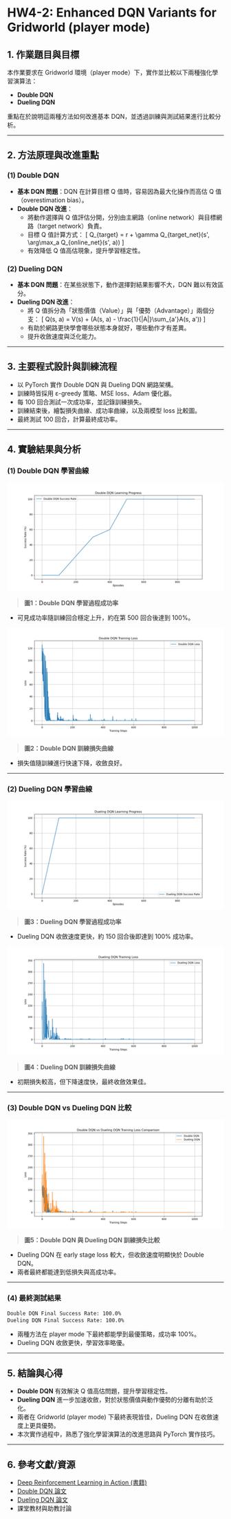 # HW4-2: Enhanced DQN Variants for Gridworld (player mode)

## 1. 作業題目與目標

本作業要求在 Gridworld 環境（player mode）下，實作並比較以下兩種強化學習演算法：
- **Double DQN**
- **Dueling DQN**

重點在於說明這兩種方法如何改進基本 DQN，並透過訓練與測試結果進行比較分析。

---

## 2. 方法原理與改進重點

### (1) Double DQN
- **基本 DQN 問題**：DQN 在計算目標 Q 值時，容易因為最大化操作而高估 Q 值（overestimation bias）。
- **Double DQN 改進**：
  - 將動作選擇與 Q 值評估分開，分別由主網路（online network）與目標網路（target network）負責。
  - 目標 Q 值計算方式：
    \[
    Q_{target} = r + \gamma Q_{target\_net}(s', \arg\max_a Q_{online\_net}(s', a))
    \]
  - 有效降低 Q 值高估現象，提升學習穩定性。

### (2) Dueling DQN
- **基本 DQN 問題**：在某些狀態下，動作選擇對結果影響不大，DQN 難以有效區分。
- **Dueling DQN 改進**：
  - 將 Q 值拆分為「狀態價值（Value）」與「優勢（Advantage）」兩個分支：
    \[
    Q(s, a) = V(s) + (A(s, a) - \frac{1}{|A|}\sum_{a'}A(s, a'))
    \]
  - 有助於網路更快學會哪些狀態本身就好，哪些動作才有差異。
  - 提升收斂速度與泛化能力。

---

## 3. 主要程式設計與訓練流程

- 以 PyTorch 實作 Double DQN 與 Dueling DQN 網路架構。
- 訓練時皆採用 ε-greedy 策略、MSE loss、Adam 優化器。
- 每 100 回合測試一次成功率，並記錄訓練損失。
- 訓練結束後，繪製損失曲線、成功率曲線，以及兩模型 loss 比較圖。
- 最終測試 100 回合，計算最終成功率。

---

## 4. 實驗結果與分析

### (1) Double DQN 學習曲線

![Double DQN Success Rate](4-2result/double_dqn_success_rate.png)
> **圖1：Double DQN 學習過程成功率**

- 可見成功率隨訓練回合穩定上升，約在第 500 回合後達到 100%。

![Double DQN Training Loss](4-2result/double_dqn_training_loss.png)
> **圖2：Double DQN 訓練損失曲線**

- 損失值隨訓練進行快速下降，收斂良好。

---

### (2) Dueling DQN 學習曲線

![Dueling DQN Success Rate](4-2result/dueling_dqn_success_rate.png)
> **圖3：Dueling DQN 學習過程成功率**

- Dueling DQN 收斂速度更快，約 150 回合後即達到 100% 成功率。

![Dueling DQN Training Loss](4-2result/dueling_dqn_training_loss.png)
> **圖4：Dueling DQN 訓練損失曲線**

- 初期損失較高，但下降速度快，最終收斂效果佳。

---

### (3) Double DQN vs Dueling DQN 比較

![Double DQN vs Dueling DQN Training Loss Comparison](4-2result/dqn_comparison.png)
> **圖5：Double DQN 與 Dueling DQN 訓練損失比較**

- Dueling DQN 在 early stage loss 較大，但收斂速度明顯快於 Double DQN。
- 兩者最終都能達到低損失與高成功率。

---

### (4) 最終測試結果

```
Double DQN Final Success Rate: 100.0%
Dueling DQN Final Success Rate: 100.0%
```

- 兩種方法在 player mode 下最終都能學到最優策略，成功率 100%。
- Dueling DQN 收斂更快，學習效率略優。

---

## 5. 結論與心得

- **Double DQN** 有效解決 Q 值高估問題，提升學習穩定性。
- **Dueling DQN** 進一步加速收斂，對於狀態價值與動作優勢的分離有助於泛化。
- 兩者在 Gridworld (player mode) 下最終表現皆佳，Dueling DQN 在收斂速度上更具優勢。
- 本次實作過程中，熟悉了強化學習演算法的改進思路與 PyTorch 實作技巧。

---

## 6. 參考文獻/資源
- [Deep Reinforcement Learning in Action (書籍)](https://www.manning.com/books/deep-reinforcement-learning-in-action)
- [Double DQN 論文](https://arxiv.org/abs/1509.06461)
- [Dueling DQN 論文](https://arxiv.org/abs/1511.06581)
- 課堂教材與助教討論
